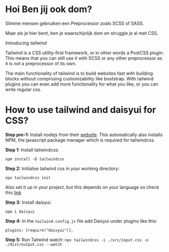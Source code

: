 # Hoi Ben jij ook dom?

Slimme mensen gebruiken een Preprocessor zoals SCSS of SASS.

Maar als je hier bent, ben je waarschijnlijk dom en struggle je al met CSS.

*Introducing tailwind*

Tailwind is a CSS utility-first framework, or in other words a PostCSS plugin. This means that you can still use it with SCSS or any other preprocessor as it is *not* a preprocessor of its own. 

The main functionality of tailwind is to build websites fast with building blocks without comprosing customizability like bootstrap. With tailwind plugins you can even add more functionality for what you like, or you can write regular css.

# How to use tailwind and daisyui for CSS?


**Step pre-1:**
Install nodejs from their [website](https://nodejs.org/en/). This automatically also installs NPM, the javascript package manager which is required for tailwindcss.


**Step 1:**
Install tailwindcss:

```npm install -D tailwindcss```


**Step 2:**
Initialise tailwind css in your working directory:

```npx tailwindcss init```

Also set it up in your project, but this depends on your language so check this [link](https://tailwindcss.com/docs/installation)


**Step 3:**
Install daisyui:

```npm i daisyui```

**Step 4:**
In the `tailwind.config.js` file add Daisyui under plugins like this:

```plugins: [require("daisyui")],```

**Step 5:**
Run Tailwind watch:
```npx tailwindcss -i ./src/input.css -o ./dist/output.css --watch```